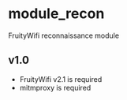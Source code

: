 module_recon
==============

FruityWifi reconnaissance module

v1.0
---------------------------------
- FruityWifi v2.1 is required
- mitmproxy is required
